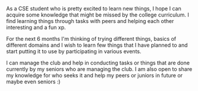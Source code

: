 As a CSE student who is pretty excited to learn new things, I hope I can acquire some knowledge that might be missed by the college curriculum. I find learning things through tasks with peers and helping each other interesting and a fun xp.

For the next 6 months I'm thinking of trying different things, basics of different domains and I wish to learn few things that I have planned to and start putting it to use by participating in various events.

I can manage the club and help in conducting tasks or things that are done currently by my seniors who are managing the club. I am also open to share my knowledge for who seeks it and help my peers or juniors in future or maybe even seniors :)
